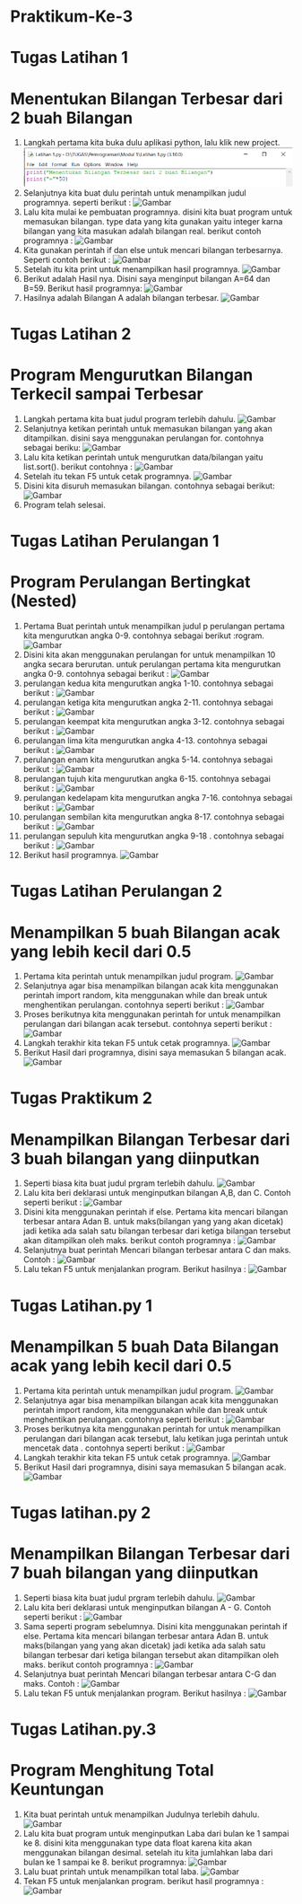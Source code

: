 # Praktikum-Ke-3

# Tugas Latihan 1
# Menentukan Bilangan Terbesar dari 2 buah Bilangan

1. Langkah pertama kita buka dulu aplikasi python, lalu klik new project.
![Gambar](modul1/Latihan1/Lat1.png)
2. Selanjutnya kita buat dulu perintah untuk menampilkan judul programnya. seperti berikut :
![Gambar](.png)
3. Lalu kita mulai ke pembuatan programnya. disini kita buat program untuk memasukan bilangan. type data yang kita gunakan yaitu integer karna bilangan yang kita masukan adalah bilangan real. berikut contoh programnya :
![Gambar](.png)
4. Kita gunakan perintah if dan else untuk mencari bilangan terbesarnya. Seperti contoh berikut :
![Gambar](.png)
5. Setelah itu kita print untuk menampilkan hasil programnya.
![Gambar](.png)
6. Berikut adalah Hasil nya. Disini saya menginput bilangan A=64 dan B=59. Berikut hasil programnya:
![Gambar](.png)
7. Hasilnya adalah Bilangan A adalah bilangan terbesar.
![Gambar](.png)
# Tugas Latihan 2
# Program Mengurutkan Bilangan Terkecil sampai Terbesar

1. Langkah pertama kita buat judul program terlebih dahulu.
![Gambar](.png)
2. Selanjutnya ketikan perintah untuk memasukan bilangan yang akan ditampilkan. disini saya menggunakan perulangan for. contohnya sebagai beriku: 
![Gambar](.png)
3. Lalu kita ketikan perintah untuk mengurutkan data/bilangan yaitu list.sort(). berikut contohnya :
![Gambar](.png)
4. Setelah itu tekan F5 untuk cetak programnya.
![Gambar](.png)
5. Disini kita disuruh memasukan bilangan. contohnya sebagai berikut:
![Gambar](.png)
6. Program telah selesai.

# Tugas Latihan Perulangan 1
# Program Perulangan Bertingkat (Nested)

1. Pertama Buat perintah untuk menampilkan judul p
perulangan pertama kita mengurutkan angka 0-9. contohnya sebagai berikut :rogram.
![Gambar](.png)
2. Disini kita akan menggunakan perulangan for untuk menampilkan 10 angka secara berurutan. untuk perulangan pertama kita mengurutkan angka 0-9. contohnya sebagai berikut :
![Gambar](.png)
3. perulangan kedua kita mengurutkan angka 1-10. contohnya sebagai berikut :
![Gambar](.png)
4. perulangan ketiga kita mengurutkan angka 2-11. contohnya sebagai berikut :
![Gambar](.png)
5. perulangan keempat kita mengurutkan angka 3-12. contohnya sebagai berikut :
![Gambar](.png)
6. perulangan lima kita mengurutkan angka 4-13. contohnya sebagai berikut :
![Gambar](.png)
7. perulangan enam kita mengurutkan angka 5-14. contohnya sebagai berikut :
![Gambar](.png)
8. perulangan tujuh kita mengurutkan angka 6-15. contohnya sebagai berikut : 
![Gambar](.png)
9. perulangan kedelapam kita mengurutkan angka 7-16. contohnya sebagai berikut :
![Gambar](.png)
10. perulangan sembilan kita mengurutkan angka 8-17. contohnya sebagai berikut :
![Gambar](.png)
11. perulangan sepuluh kita mengurutkan angka 9-18 . contohnya sebagai berikut :
![Gambar](.png)
12. Berikut hasil programnya. 
![Gambar](.png)

# Tugas Latihan Perulangan 2
# Menampilkan 5 buah Bilangan acak yang lebih kecil dari 0.5

1. Pertama kita perintah untuk menampilkan judul program.
![Gambar](.png)
2. Selanjutnya agar bisa menampilkan bilangan acak kita menggunakan perintah import random, kita menggunakan while dan break untuk menghentikan perulangan. contohnya seperti berikut :
![Gambar](.png)
3. Proses berikutnya kita menggunakan perintah for untuk menampilkan perulangan dari bilangan acak tersebut. contohnya seperti berikut :
![Gambar](.png)
4. Langkah terakhir kita tekan F5 untuk cetak programnya.
![Gambar](.png)
5. Berikut Hasil dari programnya, disini saya memasukan 5 bilangan acak. 
![Gambar](.png)
# Tugas Praktikum 2
# Menampilkan Bilangan Terbesar dari 3 buah bilangan yang diinputkan

1. Seperti biasa kita buat judul prgram terlebih dahulu.
![Gambar](.png)
2. Lalu kita beri deklarasi untuk menginputkan bilangan A,B, dan C. Contoh seperti berikut :
![Gambar](.png)
3. Disini kita menggunakan perintah if else. Pertama kita mencari bilangan terbesar antara Adan B. untuk maks(bilangan yang yang akan dicetak) jadi ketika ada salah satu bilangan terbesar dari ketiga bilangan tersebut akan ditampilkan oleh maks. berikut contoh programnya :
![Gambar](.png)
4. Selanjutnya buat perintah Mencari bilangan terbesar antara C dan maks. Contoh :
![Gambar](.png)
5. Lalu tekan F5 untuk menjalankan program. Berikut hasilnya :
![Gambar](.png)

# Tugas Latihan.py 1
# Menampilkan 5 buah Data Bilangan acak yang lebih kecil dari 0.5

1. Pertama kita perintah untuk menampilkan judul program.
![Gambar](.png)
2. Selanjutnya agar bisa menampilkan bilangan acak kita menggunakan perintah import random, kita menggunakan while dan break untuk menghentikan perulangan. contohnya seperti berikut :
![Gambar](.png)
3. Proses berikutnya kita menggunakan perintah for untuk menampilkan perulangan dari bilangan acak tersebut, lalu ketikan juga perintah untuk mencetak data . contohnya seperti berikut :
![Gambar](.png)
4. Langkah terakhir kita tekan F5 untuk cetak programnya.
![Gambar](.png)
5. Berikut Hasil dari programnya, disini saya memasukan 5 bilangan acak. 
![Gambar](.png)

# Tugas latihan.py 2
# Menampilkan Bilangan Terbesar dari 7 buah bilangan yang diinputkan

1. Seperti biasa kita buat judul prgram terlebih dahulu.
![Gambar](.png)
2. Lalu kita beri deklarasi untuk menginputkan bilangan A - G. Contoh seperti berikut :
![Gambar](.png)
3. Sama seperti program sebelumnya. Disini kita menggunakan perintah if else. Pertama kita mencari bilangan terbesar antara Adan B. untuk maks(bilangan yang yang akan dicetak) jadi ketika ada salah satu bilangan terbesar dari ketiga bilangan tersebut akan ditampilkan oleh maks. berikut contoh programnya :
![Gambar](.png)
4. Selanjutnya buat perintah Mencari bilangan terbesar antara C-G dan maks. Contoh :
![Gambar](.png)
5. Lalu tekan F5 untuk menjalankan program. Berikut hasilnya :
![Gambar](.png)

# Tugas Latihan.py.3
# Program Menghitung Total Keuntungan

1. Kita buat perintah untuk menampilkan Judulnya terlebih dahulu.
![Gambar](.png)
2. Lalu kita buat program untuk menginputkan Laba dari bulan ke 1 sampai ke 8. disini kita menggunakan type data float karena kita akan menggunakan bilangan desimal. setelah itu kita jumlahkan laba dari bulan ke 1 sampai ke 8. berikut programnya:
![Gambar](.png)
3. Lalu buat printah untuk menampilkan total laba.
![Gambar](.png)
4. Tekan F5 untuk menjalankan program. berikut hasil programnya :
![Gambar](.png)